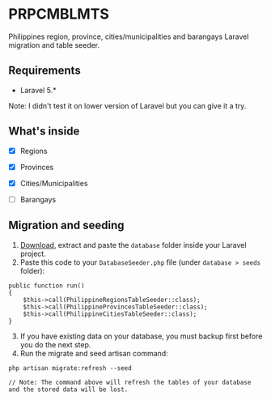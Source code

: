 # PRPCMBLMTS
Philippines region, province, cities/municipalities and barangays Laravel migration and table seeder.

## Requirements
- Laravel 5.*

Note: I didn't test it on lower version of Laravel but you can give it a try.

## What's inside
- [x] Regions
- [x] Provinces
- [x] Cities/Municipalities
- [ ] Barangays


## Migration and seeding
1. [Download](https://github.com/woenel/prpcmblmts/archive/master.zip), extract and paste the `database` folder inside your Laravel project.
2. Paste this code to your `DatabaseSeeder.php` file (under `database > seeds` folder):
```
public function run()
{
    $this->call(PhilippineRegionsTableSeeder::class);
    $this->call(PhilippineProvincesTableSeeder::class);
    $this->call(PhilippineCitiesTableSeeder::class);
}
```
3. If you have existing data on your database, you must backup first before you do the next step.
4. Run the migrate and seed artisan command:
```
php artisan migrate:refresh --seed

// Note: The command above will refresh the tables of your database and the stored data will be lost.
```
